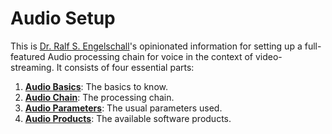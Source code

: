 
Audio Setup
===========

This is [Dr. Ralf S. Engelschall](https://engelschall.com)'s
opinionated information for setting up a
full-featured Audio processing chain for voice in the
context of video-streaming. It consists of
four essential parts:

1. [**Audio Basics**](audio-basics.md): The basics to know.
2. [**Audio Chain**](audio-chain.md): The processing chain.
3. [**Audio Parameters**](audio-params.md): The usual parameters used.
4. [**Audio Products**](audio-products.md): The available software products.

